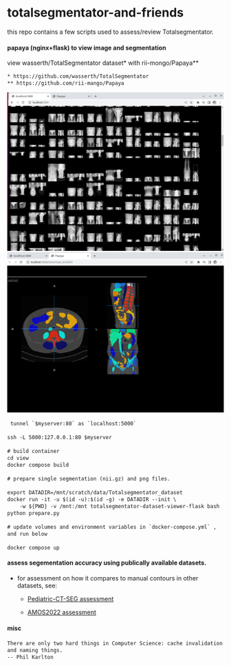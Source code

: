 # totalsegmentator-and-friends


this repo contains a few scripts used to assess/review Totalsegmentator.


#### papaya (nginx+flask) to view image and segmentation

view wasserth/TotalSegmentator dataset* with rii-mongo/Papaya**
```
* https://github.com/wasserth/TotalSegmentator
** https://github.com/rii-mango/Papaya
```
![overview](static/home.png "overview")
![view per scan with papaya](static/case.png "view per scan with papaya")

```
 tunnel `$myserver:80` as `localhost:5000`

ssh -L 5000:127.0.0.1:80 $myserver

# build container
cd view
docker compose build

# prepare single segmentation (nii.gz) and png files.

export DATADIR=/mnt/scratch/data/Totalsegmentator_dataset
docker run -it -u $(id -u):$(id -g) -e DATADIR --init \
    -w ${PWD} -v /mnt:/mnt totalsegmentator-dataset-viewer-flask bash
python prepare.py

# update volumes and environment variables in `docker-compose.yml` , and run below

docker compose up

```

#### assess segementation accuracy using publically available datasets.


+ for assessment on how it compares to manual contours in other datasets, see:

    + [Pediatric-CT-SEG assessment](assess/ped-ct-seg/README.md)

    + [AMOS2022 assessment](assess/amos2022/README.md)




#### misc

```
There are only two hard things in Computer Science: cache invalidation and naming things.
-- Phil Karlton
```